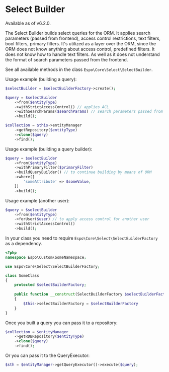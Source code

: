 # Select Builder

Available as of v6.2.0.

The Select Builder builds select queries for the ORM. It applies search parameters (passed from frontend), access control restrictions, text filters, bool filters, primary filters. It's utilized as a layer over the ORM, since the ORM does not know anything about access control, predefined filters. It does not know how to handle text filters. As well as it does not understand the format of search parameters passed from the frontend.

See all available methods in the class `Espo\Core\Select\SelectBuilder`.

Usage example (building a query):

```php
$selectBuilder = $selectBuilderFactory->create();

$query = $selectBuilder
    ->from($entityType)
    ->withStrictAccessControl() // applies ACL
    ->withSearchParams($searchParams) // search parameters passed from the frontend
    ->build();

$collection = $this->entityManager
    ->getRepository($entityType)
    ->clone($query)
    ->find();
```

Usage example (building a query builder):

```php
$query = $selectBuilder
    ->from($entityType)
    ->withPrimaryFilter($primaryFilter)
    ->buildQueryBuilder() // to continue building by means of ORM
    ->where([
        'someAttribute' => $someValue,
    ])
    ->build();
```

Usage example (another user):

```php
$query = $selectBuilder
    ->from($entityType)
    ->forUser($user) // to apply access control for another user
    ->withStrictAccessControl()
    ->build();
```

In your class you need to require `Espo\Core\Select\SelectBuilderFactory` as a dependency.

```php
<?php
namespace Espo\Custom\SomeNamespace;

use Espo\Core\Select\SelectBuilderFactory;

class SomeClass
{
    protected $selectBuilderFactory;
    
    public function __construct(SelectBuilderFactory $selectBuilderFactory)
    {
        $this->selectBuilderFactory = $selectBuilderFactory
    }
}
```

Once you built a query you can pass it to a repository:

```php
$collection = $entityManager
    ->getRDBRepository($entityType)
    ->clone($query)
    ->find();
```

Or you can pass it to the QueryExecutor:

```php
$sth = $entityManager->getQueryExecutor()->execute($query);
```
